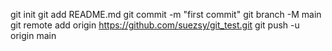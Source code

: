git init
git add README.md
git commit -m "first commit"
git branch -M main
git remote add origin https://github.com/suezsy/git_test.git
git push -u origin main

